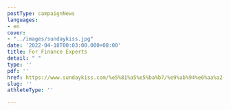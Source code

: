 ```yaml
---
postType: campaignNews
languages:
- en
cover:
- "../images/sundaykiss.jpg"
date: '2022-04-18T00:03:00.000+08:00'
title: For Finance Experts
detail: " "
type: ''
pdf: ''
href: https://www.sundaykiss.com/%e5%81%a5%e5%ba%b7/%e9%ab%94%e6%aa%a2-%e9%bc%bb%e5%92%bd%e7%99%8c-%e6%97%a9%e6%9c%9f%e9%bc%bb%e5%92%bd%e7%99%8c%e7%af%a9%e6%9f%a5-%e6%b2%bb%e7%99%82-544354/
slug: ''
athleteType: ''

---
```

